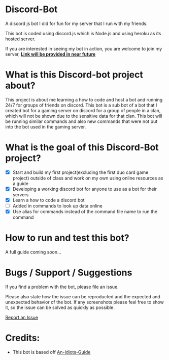 # Discord-Bot
A discord js bot I did for fun for my server that I run with my friends.

This bot is coded using discord.js which is Node.js and using heroku as its hosted server.

If you are interested in seeing my bot in action, you are welcome to join my server,
[**Link will be provided in near future**](https://github.com/ngbrandon1994/discord-bot)

# What is this Discord-bot project about?

 This project is about me learning a how to code and host a bot and running 24/7 for groups of friends on discord. This bot is a sub bot of a bot that I created bot for a gaming server on discord for a group of people in a clan, which will not be shown due to the sensitive data for that clan. This bot will be running similar commands and also new commands that were not put into the bot used in the gaming server. 

# What is the goal of this Discord-Bot project?

- [x] Start and build my first project(excluding the first duo card game project) outside of class and work on my own using online resources as a guide
- [x] Developing a working discord bot for anyone to use as a bot for their servers
- [x] Learn a how to code a discord bot
- [ ] Added in commands to look up data online
- [x] Use alias for commands instead of the command file name to run the command

# How to run and test this bot?

A full guide coming soon...

# Bugs / Support / Suggestions

If you find a problem with the bot, please file an issue.

Please also state how the issue can be reproducted and the expected and unexpected behavior of the bot. If any screenshots please feel free to show it, so the issue can be solved as quickly as possible.

[Report an Issue](https://github.com/ngbrandon1994/discord-bot/issues/new)

# Credits:
- This bot is based off [An-Idiots-Guide](https://github.com/An-Idiots-Guide/guidebot)
